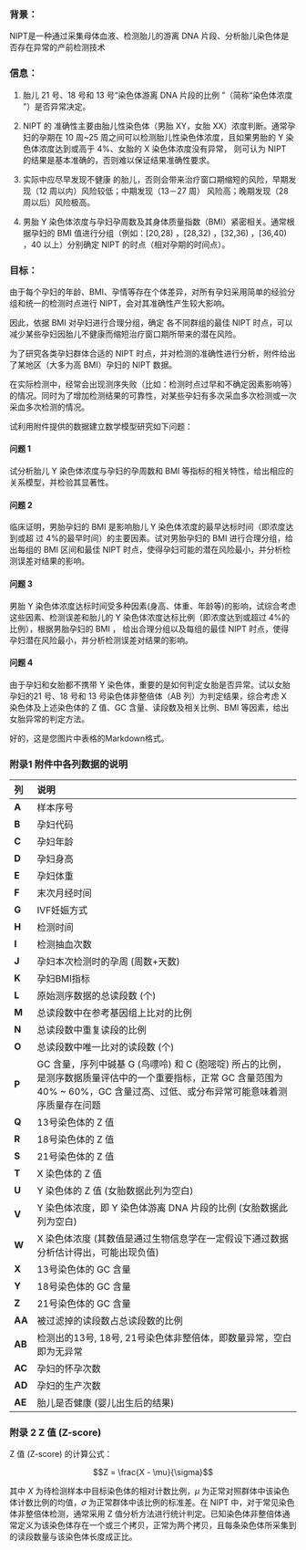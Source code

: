 ### 背景：
NIPT是一种通过采集母体血液、检测胎儿的游离 DNA 片段、分析胎儿染色体是否存在异常的产前检测技术
### 信息：
1. 胎儿 21 号、18 号和 13 号“染色体游离 DNA 片段的比例 ”（简称“染色体浓度 ”）是否异常决定。

2. NIPT 的 准确性主要由胎儿性染色体（男胎 XY，女胎 XX）浓度判断。通常孕妇的孕期在 10 周~25 周之间可以检测胎儿性染色体浓度，且如果男胎的 Y 染色体浓度达到或高于 4%、女胎的 X 染色体浓度没有异常， 则可认为 NIPT 的结果是基本准确的，否则难以保证结果准确性要求。

3. 实际中应尽早发现不健康 的胎儿，否则会带来治疗窗口期缩短的风险，早期发现（12 周以内）风险较低；中期发现（13－27 周） 风险高；晚期发现（28 周以后）风险极高。

4. 男胎 Y 染色体浓度与孕妇孕周数及其身体质量指数（BMI）紧密相关。通常根据孕妇的 BMI 值进行分组（例如：[20,28) ，[28,32) ，[32,36) ，[36,40) ，40 以上）分别确定 NIPT 的时点（相对孕期的时间点）。

### 目标：
由于每个孕妇的年龄、BMI、孕情等存在个体差异，对所有孕妇采用简单的经验分组和统一的检测时点进行 NIPT，会对其准确性产生较大影响。

因此，依据 BMI 对孕妇进行合理分组，确定 各不同群组的最佳 NIPT 时点，可以减少某些孕妇因胎儿不健康而缩短治疗窗口期所带来的潜在风险。

为了研究各类孕妇群体合适的 NIPT 时点，并对检测的准确性进行分析，附件给出了某地区（大多为高 BMI）孕妇的 NIPT 数据。

在实际检测中，经常会出现测序失败（比如：检测时点过早和不确定因素影响等）的情况。同时为了增加检测结果的可靠性，对某些孕妇有多次采血多次检测或一次采血多次检测的情况。

试利用附件提供的数据建立数学模型研究如下问题：
#### 问题 1    
试分析胎儿 Y 染色体浓度与孕妇的孕周数和 BMI 等指标的相关特性，给出相应的关系模型，并检验其显著性。

#### 问题 2    
临床证明，男胎孕妇的 BMI 是影响胎儿 Y 染色体浓度的最早达标时间（即浓度达到或超 过 4%的最早时间）的主要因素。试对男胎孕妇的 BMI 进行合理分组，给出每组的 BMI 区间和最佳 NIPT 时点，使得孕妇可能的潜在风险最小，并分析检测误差对结果的影响。

#### 问题 3    
男胎 Y 染色体浓度达标时间受多种因素(身高、体重、年龄等)的影响，试综合考虑这些因素、检测误差和胎儿的 Y 染色体浓度达标比例（即浓度达到或超过 4%的比例），根据男胎孕妇的 BMI ， 给出合理分组以及每组的最佳 NIPT 时点，使得孕妇潜在风险最小，并分析检测误差对结果的影响。

#### 问题 4    
由于孕妇和女胎都不携带 Y 染色体，重要的是如何判定女胎是否异常。试以女胎孕妇的21 号、18 号和 13 号染色体非整倍体（AB 列）为判定结果，综合考虑 X 染色体及上述染色体的 Z 值、GC 含量、读段数及相关比例、BMI 等因素，给出女胎异常的判定方法。





好的，这是您图片中表格的Markdown格式。

### 附录1 附件中各列数据的说明

| 列 | 说明 |
| :--- | :--- |
| **A** | 样本序号 |
| **B** | 孕妇代码 |
| **C** | 孕妇年龄 |
| **D** | 孕妇身高 |
| **E** | 孕妇体重 |
| **F** | 末次月经时间 |
| **G** | IVF妊娠方式 |
| **H** | 检测时间 |
| **I** | 检测抽血次数 |
| **J** | 孕妇本次检测时的孕周 (周数+天数) |
| **K** | 孕妇BMI指标 |
| **L** | 原始测序数据的总读段数 (个) |
| **M** | 总读段数中在参考基因组上比对的比例 |
| **N** | 总读段数中重复读段的比例 |
| **O** | 总读段数中唯一比对的读段数 (个) |
| **P** | GC 含量，序列中碱基 G (鸟嘌呤) 和 C (胞嘧啶) 所占的比例，是测序数据质量评估中的一个重要指标，正常 GC 含量范围为40% ~ 60%，GC 含量过高、过低、或分布异常可能意味着测序质量存在问题 |
| **Q** | 13号染色体的 Z 值 |
| **R** | 18号染色体的 Z 值 |
| **S** | 21号染色体的 Z 值 |
| **T** | X 染色体的 Z 值 |
| **U** | Y 染色体的 Z 值 (女胎数据此列为空白) |
| **V** | Y 染色体浓度，即 Y 染色体游离 DNA 片段的比例 (女胎数据此列为空白) |
| **W** | X 染色体浓度 (其数值是通过生物信息学在一定假设下通过数据分析估计得出，可能出现负值) |
| **X** | 13号染色体的 GC 含量 |
| **Y** | 18号染色体的 GC 含量 |
| **Z** | 21号染色体的 GC 含量 |
| **AA** | 被过滤掉的读段数占总读段数的比例 |
| **AB** | 检测出的13号, 18号, 21号染色体非整倍体，即数量异常，空白即为无异常 |
| **AC** | 孕妇的怀孕次数 |
| **AD** | 孕妇的生产次数 |
| **AE** | 胎儿是否健康 (婴儿出生后的结果) |


### 附录 2 Z 值 (Z-score)

Z 值 (Z-score) 的计算公式：

$$Z = \frac{X - \mu}{\sigma}$$

其中 $X$ 为待检测样本中目标染色体的相对计数比例，$μ$ 为正常对照群体中该染色体计数比例的均值，$\sigma$ 为正常群体中该比例的标准差。在 NIPT 中，对于常见染色体非整倍体检测，通常采用 Z 值分析方法进行统计判定。已知染色体非整倍体通常定义为该染色体存在一个或三个拷贝，正常为两个拷贝，且每条染色体所采集到的读段数量与该染色体长度成正比。